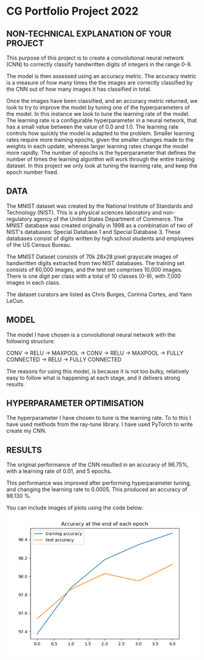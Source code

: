 # CG Portfolio Project 2022 


## NON-TECHNICAL EXPLANATION OF YOUR PROJECT

This purpose of this project is to create a convolutional neural network (CNN) to correctly classify handwritten digits of integers in the range 0-9.

The model is then assessed using an accuracy metric. The accuracy metric is a measure of how many times the the images are correctly classified by the CNN out of how many images it has classified in total. 

Once the images have been classified, and an accuracy metric returned, we look to try to improve the model by tuning one of the hyperparameters of the model. In this instance we look to tune the learning rate of the model. The learning rate is a configurable hyperparameter in a neural network, that has a small value between the value of 0.0 and 1.0. The learning rate controls how quickly the model is adapted to the problem. Smaller learning rates require more training epochs, given the smaller changes made to the weights in each update, whereas larger learning rates change the model more rapidly. The number of epochs is the hyperparameter that defines the number of times the learning algorithm will work through the entire training dataset. In this project we only look at tuning the learning rate, and keep the epoch number fixed.

## DATA

The MNIST dataset was created by the National Institute of Standards and Technology (NIST). This is a physical sciences laboratory and non-regulatory agency of the United States Department of Commerce. The MNIST database was created originally in 1998 as a combination of two of NIST's databases: Special Database 1 and Special Database 3. These databases consist of digits written by high school students and employees of the US Census Bureau.

The MNIST Dataset consists of 70k 28x28 pixel grayscale images of handwritten digits extracted from two NIST databases. The training set consists of 60,000 images, and the test set comprises 10,000 images. There is one digit per class with a total of 10 classes (0-9), with 7,000 images in each class.

The dataset curators are listed as Chris Burges, Corinna Cortes, and Yann LeCun.

## MODEL 

The model I have chosen is a convolutional neural network with the following structure:

CONV -> RELU -> MAXPOOL -> CONV -> RELU -> MAXPOOL -> FULLY CONNECTED -> RELU -> FULLY CONNECTED

The reasons for using this model, is because it is not too bulky, relatively easy to follow what is happening at each stage, and it delivers strong results. 

## HYPERPARAMETER OPTIMISATION

The hyperparameter I have chosen to tune is the learning rate. To to this I have used methods from the ray-tune library. I have used PyTorch to write create my CNN.

## RESULTS

The original performance of the CNN resulted in an accuracy of 96.75%, with a learning rate of 0.01, and 5 epochs. 

This performance was improved after performing hyperparameter tuning, and changing the learning rate to 0.0005. This produced an accuracy of 98.130 %.

You can include images of plots using the code below:
![Screenshot](TunedLR.png)

